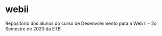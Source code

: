 # webii
Repositório dos alunos do curso de Desenvolvimento para a Web II - 2o Semestre de 2020 da ETB
